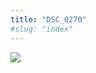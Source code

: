 ```yaml
---
title: "DSC_0270"
#slug: "index"
---
```


[![](/wp-content/2015/05/DSC_0270-300x201.jpg)](/wp-content/2015/05/DSC_0270.jpg)